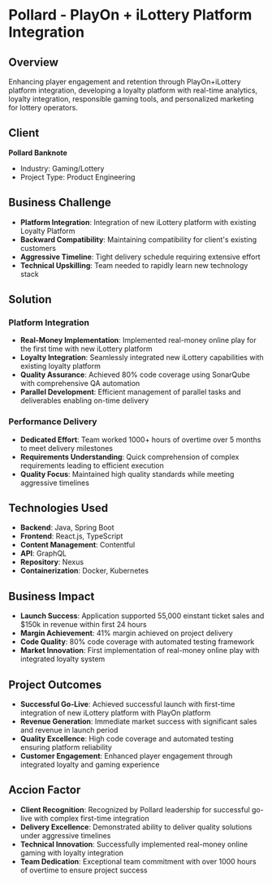 # Pollard - PlayOn + iLottery Platform Integration

## Overview
Enhancing player engagement and retention through PlayOn+iLottery platform integration, developing a loyalty platform with real-time analytics, loyalty integration, responsible gaming tools, and personalized marketing for lottery operators.

## Client
**Pollard Banknote**
- Industry: Gaming/Lottery
- Project Type: Product Engineering

## Business Challenge
- **Platform Integration**: Integration of new iLottery platform with existing Loyalty Platform
- **Backward Compatibility**: Maintaining compatibility for client's existing customers  
- **Aggressive Timeline**: Tight delivery schedule requiring extensive effort
- **Technical Upskilling**: Team needed to rapidly learn new technology stack

## Solution

### Platform Integration
- **Real-Money Implementation**: Implemented real-money online play for the first time with new iLottery platform
- **Loyalty Integration**: Seamlessly integrated new iLottery capabilities with existing loyalty platform
- **Quality Assurance**: Achieved 80% code coverage using SonarQube with comprehensive QA automation
- **Parallel Development**: Efficient management of parallel tasks and deliverables enabling on-time delivery

### Performance Delivery
- **Dedicated Effort**: Team worked 1000+ hours of overtime over 5 months to meet delivery milestones
- **Requirements Understanding**: Quick comprehension of complex requirements leading to efficient execution
- **Quality Focus**: Maintained high quality standards while meeting aggressive timelines

## Technologies Used
- **Backend**: Java, Spring Boot
- **Frontend**: React.js, TypeScript
- **Content Management**: Contentful
- **API**: GraphQL
- **Repository**: Nexus
- **Containerization**: Docker, Kubernetes

## Business Impact
- **Launch Success**: Application supported 55,000 einstant ticket sales and $150k in revenue within first 24 hours
- **Margin Achievement**: 41% margin achieved on project delivery
- **Code Quality**: 80% code coverage with automated testing framework
- **Market Innovation**: First implementation of real-money online play with integrated loyalty system

## Project Outcomes
- **Successful Go-Live**: Achieved successful launch with first-time integration of new iLottery platform with PlayOn platform
- **Revenue Generation**: Immediate market success with significant sales and revenue in launch period
- **Quality Excellence**: High code coverage and automated testing ensuring platform reliability
- **Customer Engagement**: Enhanced player engagement through integrated loyalty and gaming experience

## Accion Factor
- **Client Recognition**: Recognized by Pollard leadership for successful go-live with complex first-time integration
- **Delivery Excellence**: Demonstrated ability to deliver quality solutions under aggressive timelines
- **Technical Innovation**: Successfully implemented real-money online gaming with loyalty integration
- **Team Dedication**: Exceptional team commitment with over 1000 hours of overtime to ensure project success
